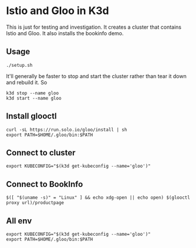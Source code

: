 # Istio and Gloo in K3d

This is just for testing and investigation. It creates a cluster that contains Istio and Gloo. It also installs the bookinfo demo.

## Usage

    ./setup.sh

It'll generally be faster to stop and start the cluster rather than tear it down and rebuild it. So 

    k3d stop --name gloo
    k3d start --name gloo

## Install glooctl

    curl -sL https://run.solo.io/gloo/install | sh
    export PATH=$HOME/.gloo/bin:$PATH

## Connect to cluster

    export KUBECONFIG="$(k3d get-kubeconfig --name='gloo')"

## Connect to BookInfo

    $([ "$(uname -s)" = "Linux" ] && echo xdg-open || echo open) $(glooctl proxy url)/productpage

## All env

    export KUBECONFIG="$(k3d get-kubeconfig --name='gloo')"
    export PATH=$HOME/.gloo/bin:$PATH
